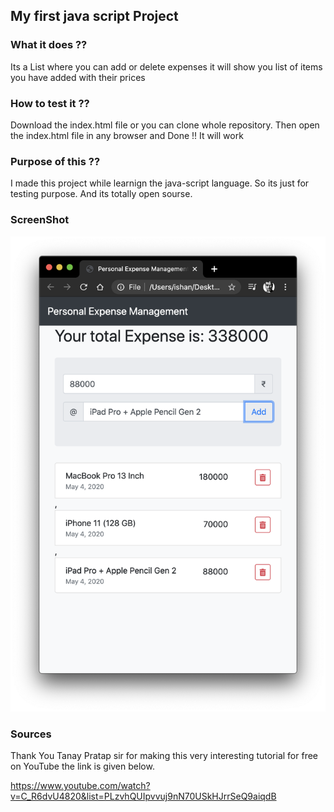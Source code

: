 ## My first java script Project 


### What it does ??
Its a List where you can add or delete expenses it will show you list of items you have added with their prices 

### How to test it ??
Download the index.html file or you can clone whole repository. Then open the index.html file in any browser and Done !! It will work

### Purpose of this ??
I made this project while learnign the java-script language. So its just for testing purpose. And its totally open sourse.

### ScreenShot
![](image1.png)

### Sources
Thank You Tanay Pratap sir for making this very interesting tutorial for free on YouTube the link is given below.

https://www.youtube.com/watch?v=C_R6dvU4820&list=PLzvhQUIpvvuj9nN70USkHJrrSeQ9aiqdB
